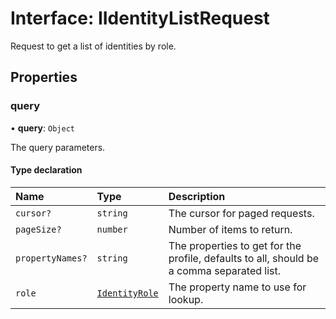 # Interface: IIdentityListRequest

Request to get a list of identities by role.

## Properties

### query

• **query**: `Object`

The query parameters.

#### Type declaration

| Name | Type | Description |
| :------ | :------ | :------ |
| `cursor?` | `string` | The cursor for paged requests. |
| `pageSize?` | `number` | Number of items to return. |
| `propertyNames?` | `string` | The properties to get for the profile, defaults to all, should be a comma separated list. |
| `role` | [`IdentityRole`](../enums/IdentityRole.md) | The property name to use for lookup. |
